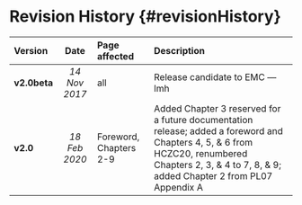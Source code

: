 Revision History {#revisionHistory}
===========


| Version | Date | Page affected  | Description |
| :---- | :----: | :-------   |  :------------  |
| **v2.0beta**    |   *14 Nov 2017*    | all   | Release candidate to EMC — lmh    |
| **v2.0**        |   *18 Feb 2020*    | Foreword, Chapters 2-9   | Added Chapter 3 reserved for a future documentation release; added a foreword and Chapters 4, 5, & 6 from HCZC20, renumbered Chapters 2, 3, & 4 to 7, 8, & 9; added Chapter 2 from PL07 Appendix A 


    





 






